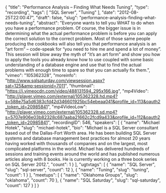 {
  "title": "Performance Analysis – Finding What Needs Tuning",
  "type": "recording",
  "tags": [
    "SQL Server",
    "Tuning"
  ],
  "date": "2012-08-25T22:00:47",
  "draft": false,
  "slug": "performance-analysis-finding-what-needs-tuning",
  "abstract": "Everyone wants to tell you WHAT to do when you have a performance problem. Of course, the bigger issue is in determining what the actual performance problem is before you can apply the correct solution to the correct problem. Most of those same people producing the cookbooks will also tell you that performance analysis is an “art form” – code-speak for “you need to hire me and spend a lot of money”. This session will blow away the myth of “it’s an art form” and show you how to apply the tools you already know how to use coupled with some basic understanding of a database engine and use that to find the actual problems with enough time to spare so that you can actually fix them.",
  "vimeo": "105362328",
  "moreinfo": "http://www.sqlsaturday.com/viewsession.aspx?sat=125&amp;sessionid=7011",
  "thumbnail": "https://i.vimeocdn.com/video/488131594_295x166.jpg",
  "mp4Video": "http://player.vimeo.com/external/105362328.hd.mp4?s=588e75a5d6383cfd42d346601925bc54ebeaa041&profile_id=113&oauth2_token_id=20985841",
  "mp4VideoLow": "http://player.vimeo.com/external/105362328.sd.mp4?s=5707e906e03b82328c687aaba21662c2fcd9a433&profile_id=112&oauth2_token_id=20985841",
  "recordingID": 546,
  "speakers": [
    {
      "name": "Michael Hotek",
      "slug": "michael-hotek",
      "bio": "Michael is a SQL Server consultant based out of the Dallas-Fort Worth area. He has been building SQL Server systems and database management best practices for almost 20 years having worked with thousands of companies and on the largest, most complicated platforms in the world. Michael has delivered hundreds of sessions and training events around the world and has published numerous articles along with 8 books. He is currently working on a three book series on SQL Server 2012.",
      "count": 1
    }
  ],
  "ugtvtags": [
    {
      "name": "SQL Server",
      "slug": "sql-server",
      "count": 12
    },
    {
      "name": "Tuning",
      "slug": "tuning",
      "count": 1
    }
  ],
  "meetups": [
    {
      "name": "Oklahoma Groups",
      "slug": "oklahoma",
      "count": 70
    },
    {
      "name": "SQL Saturday",
      "slug": "sql-saturday",
      "count": 127
    }
  ]
}